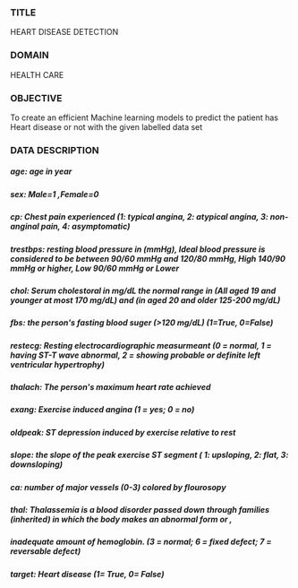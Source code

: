### TITLE
HEART DISEASE DETECTION
### DOMAIN
HEALTH CARE
### OBJECTIVE
   To create an efficient Machine learning models to predict the patient has Heart disease or not with the given labelled data set

    

### DATA DESCRIPTION
##### age:   age in year

##### sex: Male=1 ,Female=0

##### cp: Chest pain experienced (1: typical angina, 2: atypical angina, 3: non-anginal pain, 4: asymptomatic)

##### trestbps: resting blood pressure in (mmHg), Ideal blood pressure is considered to be between 90/60 mmHg and 120/80 mmHg, High 140/90 mmHg or higher, Low 90/60 mmHg or Lower

##### chol: Serum cholestoral in mg/dL the normal range in (All aged 19 and younger at most 170 mg/dL) and (in aged 20 and older 125-200 mg/dL)

##### fbs: the person's fasting blood suger (>120 mg/dL) (1=True, 0=False)

##### restecg: Resting electrocardiographic measurmeant (0 = normal, 1 = having ST-T wave abnormal, 2 = showing probable or definite left ventricular hypertrophy)

##### thalach: The person's maximum heart rate achieved

##### exang: Exercise induced angina (1 = yes; 0 = no)

##### oldpeak: ST depression induced by exercise relative to rest

##### slope: the slope of the peak exercise ST segment ( 1: upsloping, 2: flat, 3: downsloping)

##### ca: number of major vessels (0-3) colored by flourosopy

##### thal: Thalassemia is a blood disorder passed down through families (inherited) in which the body makes an abnormal form or ,
##### inadequate amount of hemoglobin. (3 = normal; 6 = fixed defect; 7 = reversable defect)

##### target: Heart disease (1= True, 0= False)
